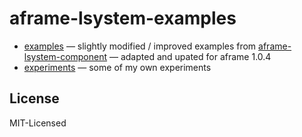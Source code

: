 # aframe-lsystem-examples

- [examples](examples) — slightly modified / improved examples from [aframe-lsystem-component](https://github.com/nylki/aframe-lsystem-component) — adapted and upated for aframe 1.0.4
- [experiments](experiments) — some of my own experiments

## License

MIT-Licensed